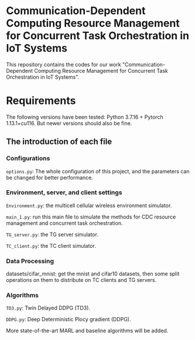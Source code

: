 # Communication-Dependent Computing Resource Management for Concurrent Task Orchestration in IoT Systems

This repository contains the codes for our work "Communication-Dependent Computing Resource Management for Concurrent Task Orchestration in IoT Systems".


 
# Requirements
The following versions have been tested: Python 3.7.16 + Pytorch 1.13.1+cu116. But newer versions should also be fine.



## The introduction of each file

### Configurations
`options.py`: The whole configuration of this project, and the parameters can be changed for better performance.

### Environment, server, and client settings

`Environment.py`: the multicell cellular wireless environment simulator.

`main_1.py`: run this main file to simulate the methods for CDC resource management and concurrent task orchestration.

`TG_server.py`: the TG server simulator.

`TC_client.py`: the TC client simulator.

### Data Processing
datasets/cifar_mnist: get the mnist and cifar10 datasets, then some split operations on them to distribute on TC clients and TG servers.


### Algorithms

`TD3.py`: Twin Delayed DDPG (TD3).

`DDPG.py`: Deep Deterministic Plocy gradient (DDPG).

More state-of-the-art MARL and baseline algorithms will be added.
